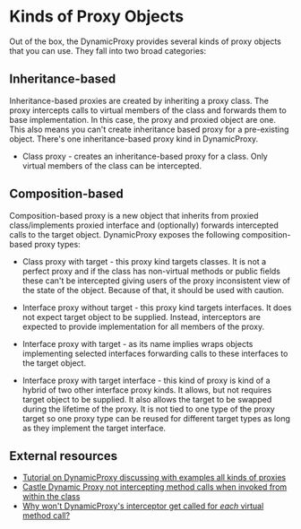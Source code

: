 # Kinds of Proxy Objects

Out of the box, the DynamicProxy provides several kinds of proxy objects that you can use. They fall into two broad categories:

## Inheritance-based

Inheritance-based proxies are created by inheriting a proxy class. The proxy intercepts calls to virtual members of the class and forwards them to base implementation. In this case, the proxy and proxied object are one. This also means you can't create inheritance based proxy for a pre-existing object. There's one inheritance-based proxy kind in DynamicProxy.

* Class proxy - creates an inheritance-based proxy for a class. Only virtual members of the class can be intercepted.

## Composition-based

Composition-based proxy is a new object that inherits from proxied class/implements proxied interface and (optionally) forwards intercepted calls to the target object. DynamicProxy exposes the following composition-based proxy types:

* Class proxy with target - this proxy kind targets classes. It is not a perfect proxy and if the class has non-virtual methods or public fields these can't be intercepted giving users of the proxy inconsistent view of the state of the object. Because of that, it should be used with caution.

* Interface proxy without target - this proxy kind targets interfaces. It does not expect target object to be supplied. Instead, interceptors are expected to provide implementation for all members of the proxy.

* Interface proxy with target - as its name implies wraps objects implementing selected interfaces forwarding calls to these interfaces to the target object.

* Interface proxy with target interface - this kind of proxy is kind of a hybrid of two other interface proxy kinds. It allows, but not requires target object to be supplied. It also allows the target to be swapped during the lifetime of the proxy. It is not tied to one type of the proxy target so one proxy type can be reused for different target types as long as they implement the target interface.

## External resources

* [Tutorial on DynamicProxy discussing with examples all kinds of proxies](http://kozmic.pl/dynamic-proxy-tutorial/)
* [Castle Dynamic Proxy not intercepting method calls when invoked from within the class](http://stackoverflow.com/questions/6633914/castle-dynamic-proxy-not-intercepting-method-calls-when-invoked-from-within-the/)
* [Why won't DynamicProxy's interceptor get called for *each* virtual method call?](http://stackoverflow.com/questions/2153019/why-wont-dynamicproxys-interceptor-get-called-for-each-virtual-method-call)